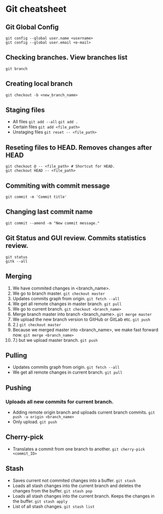 # Git cheatsheet


## Git Global Config
	git config --global user.name <username>
	git config --global user.email <e-mail>

## Checking branches. View branches list
	git branch

## Creating local branch
	git checkout -b <new_branch_name>

## Staging files
* All files
`git add --all`
`git add .`
* Certain files
`git add <file_path>`
* Unstaging files
`git reset -- <file_path>`

## Reseting files to HEAD. Removes changes after HEAD
	git checkout @ -- <file_path> # Shortcut for HEAD.
	git checkout HEAD -- <file_path>

## Commiting with commit message
	git commit -m 'Commit title'

## Changing last commit name
	git commit --amend -m "New commit message."

## Git Status and GUI review. Commits statistics review.
	git status
	gitk --all

## Merging
1. We have commited changes in <branch_name>.
2. We go to branch master.
`git checkout master`
3. Updates commits graph from origin.
`git fetch --all`
4. We get all remote changes in master branch.
`git pull`
5. We go to current branch.
`git checkout <branch_name>`
6. Merge branch master into branch <branch_name>.
`git merge master`
7. We upload the new branch version to GitHub or GitLab etc.
`git push`
8. 2.)
`git checkout master`
9. Because we merged master into <branch_name>, we make fast forward now.
`git merge <branch_name>`
10. 7.) but we upload master branch.
`git push`

## Pulling
* Updates commits graph from origin.
`git fetch --all`
* We get all remote changes in current branch.
`git pull`

## Pushing
### Uploads all new commits for current branch.
* Adding remote origin branch and uploads current branch commits.
`git push -u origin <branch_name>`
* Only upload.
`git push`

## Cherry-pick
* Translates a commit from one branch to another.
`git cherry-pick <commit_ID>`

## Stash
* Saves current not commited changes into a buffer.
`git stash`
* Loads all stash changes into the current branch and deletes the changes from the buffer.
`git stash pop`
* Loads all stash changes into the current branch. Keeps the changes in the buffer.
`git stash apply`
* List of all stash changes.
`git stash list`